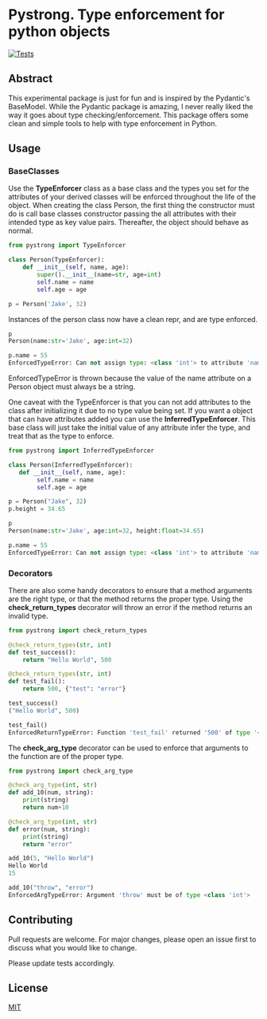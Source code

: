 # Pystrong. Type enforcement for python objects

[![Tests](https://github.com/hyptocrypto/Pystrong/actions/workflows/tests.yml/badge.svg)](https://github.com/hyptocrypto/Pystrong/actions/workflows/tests.yml)

## Abstract
This experimental package is just for fun and is inspired by the Pydantic's BaseModel. While the Pydantic package is amazing, I never really liked the way it goes about type checking/enforcement. This package offers some clean and simple tools to help with type enforcement in Python.

## Usage

### BaseClasses
Use the <b>TypeEnforcer</b> class as a base class and the types you set for the attributes of your derived classes will be enforced throughout the life of the object.
When creating the class Person, the first thing the constructor must do is call base classes constructor passing the all attributes with their intended type as key value pairs. Thereafter, the object should behave as normal.
```python
from pystrong import TypeEnforcer

class Person(TypeEnforcer):
    def __init__(self, name, age):
        super().__init__(name=str, age=int)
        self.name = name
        self.age = age

p = Person('Jake', 32)
```
Instances of the person class now have a clean repr, and are type enforced. 
```python
p
Person(name:str='Jake', age:int=32)

p.name = 55
EnforcedTypeError: Can not assign type: <class 'int'> to attribute 'name'. Must be of type: <class 'str'>
```
EnforcedTypeError is thrown because the value of the name attribute on a Person object must always be a string.

One caveat with the TypeEnforcer is that you can not add attributes to the class after initializing it due to no type value being set. If you want a object that can have attributes added you can use the <b>InferredTypeEnforcer</b>. This base class will just take the initial value of any attribute infer the type, and treat that as the type to enforce. 
```python 
from pystrong import InferredTypeEnforcer

class Person(InferredTypeEnforcer):
   def __init__(self, name, age):
        self.name = name
        self.age = age

p = Person("Jake", 32)
p.height = 34.65

p
Person(name:str='Jake', age:int=32, height:float=34.65)

p.name = 55
EnforcedTypeError: Can not assign type: <class 'int'> to attribute 'name'. Must be of type: <class 'str'>
```
### Decorators
There are also some handy decorators to ensure that a method arguments are the right type, or that the method returns the proper type. Using the <b>check_return_types</b> decorator will throw an error if the method returns an invalid type.
```python
from pystrong import check_return_types

@check_return_types(str, int)
def test_success():
    return "Hello World", 500

@check_return_types(str, int)
def test_fail():
    return 500, {"test": "error"}

test_success()
("Hello World", 500)

test_fail()
EnforcedReturnTypeError: Function 'test_fail' returned '500' of type '<class 'int'>'. Expected return type is '<class 'str'>'.
```
The <b>check_arg_type</b> decorator can be used to enforce that arguments to the function are of the proper type.
```python
from pystrong import check_arg_type

@check_arg_type(int, str)
def add_10(num, string):
    print(string)
    return num+10

@check_arg_type(int, str)
def error(num, string):
    print(string)
    return "error"

add_10(5, "Hello World")
Hello World
15

add_10("throw", "error")
EnforcedArgTypeError: Argument 'throw' must be of type <class 'int'>
```


## Contributing
Pull requests are welcome. For major changes, please open an issue first to discuss what you would like to change.

Please update tests accordingly. 

## License
[MIT](https://choosealicense.com/licenses/mit/)

